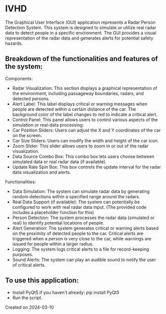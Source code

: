 # IVHD

The Graphical User Interface (GUI) application represents a Radar Person Detection System. This system is designed to simulate or utilize real radar data to detect people in a specific environment. The GUI provides a visual representation of the radar data and generates alerts for potential safety hazards.

## Breakdown of the functionalities and features of the system:

Components:
- Radar Visualization: This section displays a graphical representation of the environment, including passageway boundaries, radars, and detected persons.
- Alert Label: This label displays critical or warning messages when people are detected within a certain distance of the car. The background color of the label changes to red to indicate a critical alert.
- Control Panel: This panel allows users to control various aspects of the simulation or real-data processing:
- Car Position Sliders: Users can adjust the X and Y coordinates of the car on the screen.
- Car Size Sliders: Users can modify the width and height of the car icon.
- Zoom Slider: This slider allows users to zoom in or out of the radar visualization.
- Data Source Combo Box: This combo box lets users choose between simulated data or real radar data (if available).
- Update Rate Spin Box: This box controls the update interval for the radar data visualization and alerts.

Functionalities:

- Data Simulation: The system can simulate radar data by generating random detections within a specified range around the radars.
- Real Data Support (if available): The system can potentially be configured to work with real radar data input. (The provided code includes a placeholder function for this)
- Person Detection: The system processes the radar data (simulated or real) to identify potential locations of people.
- Alert Generation: The system generates critical or warning alerts based on the proximity of detected people to the car. Critical alerts are triggered when a person is very close to the car, while warnings are issued for people within a larger radius.
- Logging: The system logs critical alerts to a file for record-keeping purposes.
- Sound Alerts: The system can play an audible sound to notify the user of critical alerts.


## To use this application:
- Install PyQt5 if you haven't already: pip install PyQt5
- Run the script.




Created on 2024-03-10